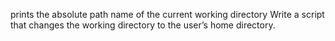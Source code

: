 prints the absolute path name of the current working directory
Write a script that changes the working directory to the user’s home directory.
